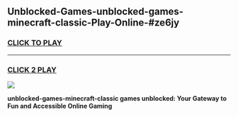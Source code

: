 
## Unblocked-Games-unblocked-games-minecraft-classic-Play-Online-#ze6jy
<h3>
<a href="https://premium.freeplayer.one?title=unblocked-games-minecraft-classic&ref=27F">CLICK TO PLAY</a></h3>
<hr>

<h3>
<a href="https://premium.freeplayer.one?title=unblocked-games-minecraft-classic&ref=27F">CLICK 2 PLAY</a>
  
</h3>

<a href="https://premium.freeplayer.one?title=unblocked-games-minecraft-classic&ref=27F"><img src="https://clearcache.store/games.png"></a>


**unblocked-games-minecraft-classic games unblocked: Your Gateway to Fun and Accessible Online Gaming**
